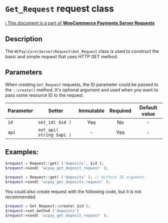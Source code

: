 
# `Get_Request` request class

[ℹ️ This document is a part of __WooCommerce Payments Server Requests__](../requests.md)

## Description

The `WCPay\Core\Server\Request\Get_Request` class is used to construct the basic and simple request that uses HTTP GET method.

## Parameters

When creating `Get_Request` requests, the ID parameter could be passed to the `::create()` method. It's optional argument and used when you want to pass some resource ID to the request.


| Parameter | Setter                   | Immutable | Required | Default value |
|-----------|--------------------------|:---------:|:--------:|:-------------:|
| `id`      | `set_id( $id )`          |    Yes    |    No    |       -       |
| `api`     | `set_api( string $api )` |     -     |   Yes    |       -       |



## Examples:

```php
$request = Request::get( ('deposits', $id );
$request->send( 'wcpay_get_deposit_request' );
```

```php
$request = Request::get( ('deposits' ); // Without ID argument.
$request->send( 'wcpay_get_deposits_request' );
```

You could also create request with the following code, but it is not recommended.
```php
$request = Get_Request::create( $id );
$request->set_method ('deposits')
$request->send( 'wcpay_get_deposit_request' );
```
